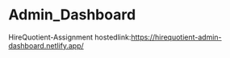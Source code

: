 # Admin_Dashboard
HireQuotient-Assignment
hostedlink:https://hirequotient-admin-dashboard.netlify.app/
